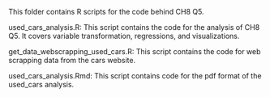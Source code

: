 This folder contains R scripts for the code behind CH8 Q5. 

used_cars_analysis.R:
This script contains the code for the analysis of CH8 Q5. It covers variable transformation, regressions, and visualizations.

get_data_webscrapping_used_cars.R:
This script contains the code for web scrapping data from the cars website.

used_cars_analysis.Rmd:
This script contains code for the pdf format of the used_cars analysis.